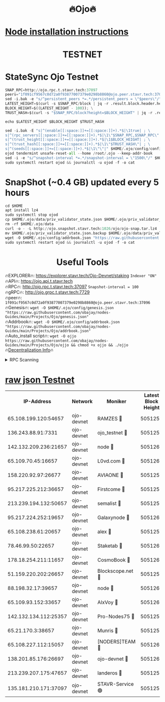 <h1 align="center"> 🔥Ojo🔥</h1>

[Node installation instructions](https://github.com/obajay/nodes-Guides/tree/main/Projects/Ojo)
=

<h1 align="center"> TESTNET</h1>

# StateSync Ojo Testnet
```python
SNAP_RPC=http://ojo.rpc.t.stavr.tech:37097
peers="1f091cf9567c0d72a0f93877007379e0298b8860@ojo.peer.stavr.tech:37096"
sed -i.bak -e "s/^persistent_peers *=.*/persistent_peers = \"$peers\"/" $HOME/.ojo/config/config.toml
LATEST_HEIGHT=$(curl -s $SNAP_RPC/block | jq -r .result.block.header.height); \
BLOCK_HEIGHT=$((LATEST_HEIGHT - 100)); \
TRUST_HASH=$(curl -s "$SNAP_RPC/block?height=$BLOCK_HEIGHT" | jq -r .result.block_id.hash)

echo $LATEST_HEIGHT $BLOCK_HEIGHT $TRUST_HASH

sed -i.bak -E "s|^(enable[[:space:]]+=[[:space:]]+).*$|\1true| ; \
s|^(rpc_servers[[:space:]]+=[[:space:]]+).*$|\1\"$SNAP_RPC,$SNAP_RPC\"| ; \
s|^(trust_height[[:space:]]+=[[:space:]]+).*$|\1$BLOCK_HEIGHT| ; \
s|^(trust_hash[[:space:]]+=[[:space:]]+).*$|\1\"$TRUST_HASH\"| ; \
s|^(seeds[[:space:]]+=[[:space:]]+).*$|\1\"\"|" $HOME/.ojo/config/config.toml
ojod tendermint unsafe-reset-all --home /root/.ojo --keep-addr-book
sed -i -e "s/^snapshot-interval *=.*/snapshot-interval = \"1500\"/" $HOME/.ojo/config/app.toml
sudo systemctl restart ojod && journalctl -u ojod -f -o cat
```
# SnapShot (~0.4 GB) updated every 5 hours
```python
cd $HOME
apt install lz4
sudo systemctl stop ojod
cp $HOME/.ojo/data/priv_validator_state.json $HOME/.ojo/priv_validator_state.json.backup
rm -rf $HOME/.ojo/data
curl -o - -L http://ojo.snapshot.stavr.tech:1026/ojo/ojo-snap.tar.lz4 | lz4 -c -d - | tar -x -C $HOME/.ojo --strip-components 2
mv $HOME/.ojo/priv_validator_state.json.backup $HOME/.ojo/data/priv_validator_state.json
wget -O $HOME/.ojo/config/addrbook.json "https://raw.githubusercontent.com/obajay/nodes-Guides/main/Projects/Ojo/addrbook.json"
sudo systemctl restart ojod && journalctl -u ojod -f -o cat
```
 <h1 align="center"> Useful Tools</h1>

🔥EXPLORER🔥:        https://explorer.stavr.tech/Ojo-Devnet/staking        `Indexer "ON"` \
🔥API🔥:                     https://ojo.api.t.stavr.tech \
🔥RPC🔥:                    http://ojo.rpc.t.stavr.tech:37097              `Snapshot-interval = 100` \
🔥gRPC🔥:                  http://ojo.grpc.t.stavr.tech:7729 \
🔥peer🔥:                   `1f091cf9567c0d72a0f93877007379e0298b8860@ojo.peer.stavr.tech:37096` \
🔥Genesis🔥:    ```wget -O $HOME/.ojo/config/genesis.json "https://raw.githubusercontent.com/obajay/nodes-Guides/main/Projects/Ojo/genesis.json"``` \
🔥Addrbook🔥:    ```wget -O $HOME/.ojo/config/addrbook.json "https://raw.githubusercontent.com/obajay/nodes-Guides/main/Projects/Ojo/addrbook.json"``` \
🔥Auto_install script🔥: ```wget -O ojjo https://raw.githubusercontent.com/obajay/nodes-Guides/main/Projects/Ojo/ojjo && chmod +x ojjo && ./ojjo``` \
🔥[Decentralization Info](https://github.com/obajay/StateSync-snapshots/tree/main/Projects/Ojo/Decentralization)🔥



<details>
<summary>RPC Scanning</summary>

<h2 align="center"> We scan nodes in real time every 4 hours. And we provide the final result of RPC endpoints.
We cannot influence the operation of these nodes in any way. </h2>


```python
If Voting Power is higher than 0 --> then the Node is a validator of the network and may be subject to attack and be a potential threat to the chain.
```
```python
We marked such validators with a red symbol
```

</details>

[raw json Testnet](https://rpc-check.ojot.stavr.tech/ojot/rpc-ojot-result.json)
=


<table><tr><th>IP-Address</th><th>Network</th><th>Moniker</th><th>Latest Block Height</th><th>Earliest Block Height</th><th>Catching Up</th><th>Tx Index</th><th>Voting Power</th><th>Scan Time</th></tr><tr><td>65.108.199.120:54657</td><td>ojo-devnet</td><td>RAMZES 🔴</td><td>5051256</td><td>306156</td><td>False</td><td>on</td><td>15420</td><td>2024-01-20T12:51:31.994696984UTC</td></tr><tr><td>136.243.88.91:7331</td><td>ojo-devnet</td><td>ojo_testnet 🔴</td><td>5051257</td><td>308845</td><td>False</td><td>on</td><td>1000</td><td>2024-01-20T12:51:38.179494887UTC</td></tr><tr><td>142.132.209.236:21657</td><td>ojo-devnet</td><td>node 🔴</td><td>5051260</td><td>350001</td><td>False</td><td>on</td><td>1999</td><td>2024-01-20T12:51:55.975896149UTC</td></tr><tr><td>65.109.70.45:16657</td><td>ojo-devnet</td><td>L0vd.com 🔴</td><td>5051262</td><td>695918</td><td>False</td><td>off</td><td>998</td><td>2024-01-20T12:52:04.363639639UTC</td></tr><tr><td>158.220.92.97:26677</td><td>ojo-devnet</td><td>AVIAONE 🔴</td><td>5051259</td><td>2754001</td><td>False</td><td>on</td><td>19926</td><td>2024-01-20T12:51:48.737239664UTC</td></tr><tr><td>95.217.225.212:36657</td><td>ojo-devnet</td><td>Firstcome 🔴</td><td>5051257</td><td>2985946</td><td>False</td><td>on</td><td>13566</td><td>2024-01-20T12:51:37.924063239UTC</td></tr><tr><td>213.239.194.132:50657</td><td>ojo-devnet</td><td>semalist 🔴</td><td>5051256</td><td>3223522</td><td>False</td><td>on</td><td>21037</td><td>2024-01-20T12:51:32.243266139UTC</td></tr><tr><td>95.217.224.252:19657</td><td>ojo-devnet</td><td>Galaxynode 🔴</td><td>5051262</td><td>3685492</td><td>False</td><td>on</td><td>11888</td><td>2024-01-20T12:52:03.336122221UTC</td></tr><tr><td>65.108.238.61:20657</td><td>ojo-devnet</td><td>alex 🔴</td><td>5051256</td><td>4158001</td><td>False</td><td>on</td><td>11359</td><td>2024-01-20T12:51:31.614925886UTC</td></tr><tr><td>78.46.99.50:22657</td><td>ojo-devnet</td><td>Staketab 🔴</td><td>5051262</td><td>4254801</td><td>False</td><td>on</td><td>1276</td><td>2024-01-20T12:52:04.688955268UTC</td></tr><tr><td>178.18.254.211:11657</td><td>ojo-devnet</td><td>CosmoBook 🔴</td><td>5051261</td><td>4392001</td><td>False</td><td>off</td><td>1057</td><td>2024-01-20T12:51:58.351825116UTC</td></tr><tr><td>51.159.220.202:26657</td><td>ojo-devnet</td><td>Blockscope.net 🔴</td><td>5051256</td><td>4425001</td><td>False</td><td>on</td><td>1742</td><td>2024-01-20T12:51:31.277160343UTC</td></tr><tr><td>88.198.32.17:39657</td><td>ojo-devnet</td><td>node 🔴</td><td>5051261</td><td>4710001</td><td>False</td><td>on</td><td>87511</td><td>2024-01-20T12:51:58.580340291UTC</td></tr><tr><td>65.109.93.152:33657</td><td>ojo-devnet</td><td>AlxVoy 🔴</td><td>5051260</td><td>4943001</td><td>False</td><td>on</td><td>4491415</td><td>2024-01-20T12:51:53.708302327UTC</td></tr><tr><td>142.132.134.112:25357</td><td>ojo-devnet</td><td>Pro-Nodes75 🔴</td><td>5051257</td><td>4951257</td><td>False</td><td>on</td><td>24651</td><td>2024-01-20T12:51:35.186300453UTC</td></tr><tr><td>65.21.170.3:38657</td><td>ojo-devnet</td><td>Munris 🔴</td><td>5051257</td><td>4951257</td><td>False</td><td>off</td><td>20123</td><td>2024-01-20T12:51:37.578629462UTC</td></tr><tr><td>65.108.227.112:15057</td><td>ojo-devnet</td><td>[NODERS]TEAM 🔴</td><td>5051262</td><td>4951262</td><td>False</td><td>off</td><td>9999</td><td>2024-01-20T12:52:03.685359578UTC</td></tr><tr><td>138.201.85.176:26697</td><td>ojo-devnet</td><td>ojo-devnet 🔴</td><td>5051262</td><td>4951262</td><td>False</td><td>on</td><td>1000024000</td><td>2024-01-20T12:52:03.959969504UTC</td></tr><tr><td>213.239.207.175:47657</td><td>ojo-devnet</td><td>landeros 🔴</td><td>5051259</td><td>4967924</td><td>False</td><td>off</td><td>11083</td><td>2024-01-20T12:51:49.000363800UTC</td></tr><tr><td>135.181.210.171:37097</td><td>ojo-devnet</td><td>STAVR-Service 🟢</td><td>5051256</td><td>5050001</td><td>False</td><td>on</td><td>0</td><td>2024-01-20T12:51:32.845934904UTC</td></tr></table>
